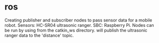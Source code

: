 # ros
Creating publisher and subscriber nodes to pass sensor data for a mobile robot.
Sensors: HC-SR04 ultrasonic ranger.
SBC: Raspberry Pi.
Nodes can be run by using <roslaunch hello_world controller.launch> from the catkin_ws directory. <rosrun hello_world ultrasonic_sensor.py> will publish the ultrasonic ranger data to the 'distance' topic.
